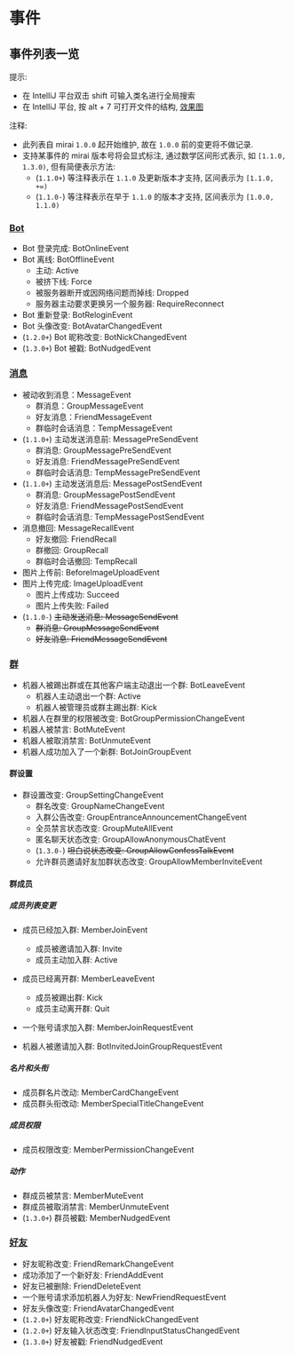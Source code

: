 # 事件

## 事件列表一览

提示:
- 在 IntelliJ 平台双击 shift 可输入类名进行全局搜索
- 在 IntelliJ 平台, 按 alt + 7 可打开文件的结构, [效果图](/.github/EZSLAB`K@YFFOW47{090W8B.png)

注释:
- 此列表自 mirai `1.0.0` 起开始维护, 故在 `1.0.0` 前的变更将不做记录.
- 支持某事件的 mirai 版本号将会显式标注, 通过数学区间形式表示, 如 `[1.1.0, 1.3.0)`, 但有简便表示方法:
  - (`1.1.0+`) 等注释表示在 `1.1.0` 及更新版本才支持, 区间表示为 `[1.1.0, +∞)`
  - (`1.1.0-`) 等注释表示在早于 `1.1.0` 的版本才支持, 区间表示为 `[1.0.0, 1.1.0)`

### [Bot](bot.kt)
- Bot 登录完成: BotOnlineEvent
- Bot 离线: BotOfflineEvent
  - 主动: Active
  - 被挤下线: Force
  - 被服务器断开或因网络问题而掉线: Dropped
  - 服务器主动要求更换另一个服务器: RequireReconnect
- Bot 重新登录: BotReloginEvent
- Bot 头像改变: BotAvatarChangedEvent
- (`1.2.0+`) Bot 昵称改变: BotNickChangedEvent
- (`1.3.0+`) Bot 被戳: BotNudgedEvent

### [消息](message.kt)
- 被动收到消息：MessageEvent
  - 群消息：GroupMessageEvent
  - 好友消息：FriendMessageEvent
  - 群临时会话消息：TempMessageEvent
- (`1.1.0+`) 主动发送消息前: MessagePreSendEvent
  - 群消息: GroupMessagePreSendEvent
  - 好友消息: FriendMessagePreSendEvent
  - 群临时会话消息: TempMessagePreSendEvent
- (`1.1.0+`) 主动发送消息后: MessagePostSendEvent
  - 群消息: GroupMessagePostSendEvent
  - 好友消息: FriendMessagePostSendEvent
  - 群临时会话消息: TempMessagePostSendEvent
- 消息撤回: MessageRecallEvent
  - 好友撤回: FriendRecall
  - 群撤回: GroupRecall
  - 群临时会话撤回: TempRecall
- 图片上传前: BeforeImageUploadEvent
- 图片上传完成: ImageUploadEvent
  - 图片上传成功: Succeed
  - 图片上传失败: Failed
- (`1.1.0-`) ~~主动发送消息: MessageSendEvent~~
  - ~~群消息: GroupMessageSendEvent~~
  - ~~好友消息: FriendMessageSendEvent~~

### [群](group.kt)
- 机器人被踢出群或在其他客户端主动退出一个群: BotLeaveEvent
  - 机器人主动退出一个群: Active
  - 机器人被管理员或群主踢出群: Kick
- 机器人在群里的权限被改变: BotGroupPermissionChangeEvent
- 机器人被禁言: BotMuteEvent
- 机器人被取消禁言: BotUnmuteEvent
- 机器人成功加入了一个新群: BotJoinGroupEvent

#### 群设置
- 群设置改变: GroupSettingChangeEvent
  - 群名改变: GroupNameChangeEvent
  - 入群公告改变: GroupEntranceAnnouncementChangeEvent
  - 全员禁言状态改变: GroupMuteAllEvent
  - 匿名聊天状态改变: GroupAllowAnonymousChatEvent
  - (`1.3.0-`) ~~坦白说状态改变: GroupAllowConfessTalkEvent~~
  - 允许群员邀请好友加群状态改变: GroupAllowMemberInviteEvent

#### 群成员
##### 成员列表变更
- 成员已经加入群: MemberJoinEvent
  - 成员被邀请加入群: Invite
  - 成员主动加入群: Active

- 成员已经离开群: MemberLeaveEvent
  - 成员被踢出群: Kick
  - 成员主动离开群: Quit

- 一个账号请求加入群: MemberJoinRequestEvent
- 机器人被邀请加入群: BotInvitedJoinGroupRequestEvent

##### 名片和头衔
- 成员群名片改动: MemberCardChangeEvent
- 成员群头衔改动: MemberSpecialTitleChangeEvent

##### 成员权限
- 成员权限改变: MemberPermissionChangeEvent

##### 动作
- 群成员被禁言: MemberMuteEvent
- 群成员被取消禁言: MemberUnmuteEvent
- (`1.3.0+`) 群员被戳: MemberNudgedEvent

### [好友](friend.kt)
- 好友昵称改变: FriendRemarkChangeEvent
- 成功添加了一个新好友: FriendAddEvent
- 好友已被删除: FriendDeleteEvent
- 一个账号请求添加机器人为好友: NewFriendRequestEvent
- 好友头像改变: FriendAvatarChangedEvent
- (`1.2.0+`) 好友昵称改变: FriendNickChangedEvent
- (`1.2.0+`) 好友输入状态改变: FriendInputStatusChangedEvent
- (`1.3.0+`) 好友被戳: FriendNudgedEvent
